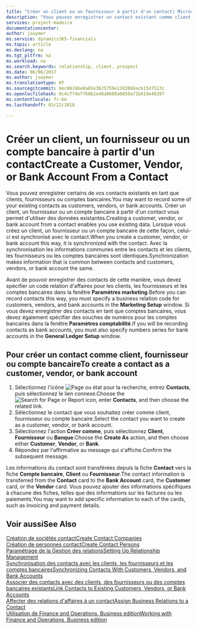 ```yaml
---
title: "Créer un client ou un fournisseur à partir d'un contact| Microsoft Docs"
description: "Vous pouvez enregistrer un contact existant comme client, fournisseur, ou compte bancaire à l'aide des données existantes et spécifier une relation d'affaires."
services: project-madeira
documentationcenter: 
author: jswymer
ms.service: dynamics365-financials
ms.topic: article
ms.devlang: na
ms.tgt_pltfrm: na
ms.workload: na
ms.search.keywords: relationship, client, prospect
ms.date: 06/06/2017
ms.author: jswymer
ms.translationtype: HT
ms.sourcegitcommit: bec0619be0a65e3625759e13d2866ac615d7513c
ms.openlocfilehash: 0c4cf74ef7b0b2e48a8608a0859a71b919e46397
ms.contentlocale: fr-be
ms.lasthandoff: 03/22/2018

---
```

# <a name="create-a-customer-vendor-or-bank-account-from-a-contact"></a><span data-ttu-id="18a27-103">Créer un client, un fournisseur ou un compte bancaire à partir d'un contact</span><span class="sxs-lookup"><span data-stu-id="18a27-103">Create a Customer, Vendor, or Bank Account From a Contact</span></span>
<span data-ttu-id="18a27-104">Vous pouvez enregistrer certains de vos contacts existants en tant que clients, fournisseurs ou comptes bancaires.</span><span class="sxs-lookup"><span data-stu-id="18a27-104">You may want to record some of your existing contacts as customers, vendors, or bank accounts.</span></span> <span data-ttu-id="18a27-105">Créer un client, un fournisseur ou un compte bancaire à partir d'un contact vous permet d'utiliser des données existantes.</span><span class="sxs-lookup"><span data-stu-id="18a27-105">Creating a customer, vendor, or bank account from a contact enables you use existing data.</span></span> <span data-ttu-id="18a27-106">Lorsque vous créez un client, un fournisseur ou un compte bancaire de cette façon, celui-ci est synchronisé avec le contact.</span><span class="sxs-lookup"><span data-stu-id="18a27-106">When you create a customer, vendor, or bank account this way, it is synchronized with the contact.</span></span> <span data-ttu-id="18a27-107">Avec la synchronisation les informations communes entre les contacts et les clients, les fournisseurs ou les comptes bancaires sont identiques.</span><span class="sxs-lookup"><span data-stu-id="18a27-107">Synchronization makes information that is common between contacts and customers, vendors, or bank account the same.</span></span>

<span data-ttu-id="18a27-108">Avant de pouvoir enregistrer des contacts de cette manière, vous devez spécifier un code relation d'affaires pour les clients, les fournisseurs et les comptes bancaires dans la fenêtre **Paramètres marketing**.</span><span class="sxs-lookup"><span data-stu-id="18a27-108">Before you can record contacts this way, you must specify a business relation code for customers, vendors, and bank accounts in the **Marketing Setup** window.</span></span> <span data-ttu-id="18a27-109">Si vous devez enregistrer des contacts en tant que comptes bancaires, vous devez également spécifier des souches de numéros pour les comptes bancaires dans la fenêtre **Paramètres comptabilité**.</span><span class="sxs-lookup"><span data-stu-id="18a27-109">If you will be recording contacts as bank accounts, you must also specify numbers series for bank accounts in the **General Ledger Setup** window.</span></span>

## <a name="to-create-a-contact-as-a-customer-vendor-or-bank-account"></a><span data-ttu-id="18a27-110">Pour créer un contact comme client, fournisseur ou compte bancaire</span><span class="sxs-lookup"><span data-stu-id="18a27-110">To create a contact as a customer, vendor, or bank account</span></span>
1. <span data-ttu-id="18a27-111">Sélectionnez l'icône ![Page ou état pour la recherche](media/ui-search/search_small.png "Page ou état pour la recherche"), entrez **Contacts**, puis sélectionnez le lien connexe.</span><span class="sxs-lookup"><span data-stu-id="18a27-111">Choose the ![Search for Page or Report](media/ui-search/search_small.png "Search for Page or Report icon") icon, enter **Contacts**, and then choose the related link.</span></span>
2. <span data-ttu-id="18a27-112">Sélectionnez le contact que vous souhaitez créer comme client, fournisseur ou compte bancaire.</span><span class="sxs-lookup"><span data-stu-id="18a27-112">Select the contact you want to create as a customer, vendor, or bank account.</span></span>
3. <span data-ttu-id="18a27-113">Sélectionnez l'action **Créer comme**, puis sélectionnez **Client**, **Fournisseur** ou **Banque**.</span><span class="sxs-lookup"><span data-stu-id="18a27-113">Choose the **Create As** action, and then choose either **Customer**, **Vendor**, or **Bank**.</span></span>
4. <span data-ttu-id="18a27-114">Répondez par l'affirmative au message qui s'affiche.</span><span class="sxs-lookup"><span data-stu-id="18a27-114">Confirm the subsequent message.</span></span>

<span data-ttu-id="18a27-115">Les informations du contact sont transférées depuis la fiche **Contact** vers la fiche **Compte bancaire**, **Client** ou **Fournisseur**.</span><span class="sxs-lookup"><span data-stu-id="18a27-115">The contact information is transferred from the **Contact** card to the **Bank Account** card, the **Customer** card, or the **Vendor** card.</span></span> <span data-ttu-id="18a27-116">Vous pouvez ajouter des informations spécifiques à chacune des fiches, telles que des informations sur les factures ou les paiements.</span><span class="sxs-lookup"><span data-stu-id="18a27-116">You may want to add specific information to each of the cards, such as invoicing and payment details.</span></span>

## <a name="see-also"></a><span data-ttu-id="18a27-117">Voir aussi</span><span class="sxs-lookup"><span data-stu-id="18a27-117">See Also</span></span>
[<span data-ttu-id="18a27-118">Création de sociétés contact</span><span class="sxs-lookup"><span data-stu-id="18a27-118">Create Contact Companies</span></span>](marketing-create-contact-companies.md)  
[<span data-ttu-id="18a27-119">Création de personnes contact</span><span class="sxs-lookup"><span data-stu-id="18a27-119">Create Contact Persons</span></span>](marketing-create-contact-persons.md)  
[<span data-ttu-id="18a27-120">Paramétrage de la Gestion des relations</span><span class="sxs-lookup"><span data-stu-id="18a27-120">Setting Up Relationship Management</span></span>](marketing-setup-marketing.md)  
[<span data-ttu-id="18a27-121">Synchronisation des contacts avec les clients, les fournisseurs et les comptes bancaires</span><span class="sxs-lookup"><span data-stu-id="18a27-121">Synchronizing Contacts With Customers, Vendors, and Bank Accounts</span></span>](marketing-synchronize-contacts-customers-vendors-bank-accounts.md)  
[<span data-ttu-id="18a27-122">Associer des contacts avec des clients, des fournisseurs ou des comptes bancaires existants</span><span class="sxs-lookup"><span data-stu-id="18a27-122">Link Contacts to Existing Customers, Vendors, or Bank Accounts</span></span>](marketing-how-link-contact.md)  
[<span data-ttu-id="18a27-123">Affecter des relations d'affaires à un contact</span><span class="sxs-lookup"><span data-stu-id="18a27-123">Assign Business Relations to a Contact</span></span>](marketing-business-relations.md#AssignBusRelContact)  
[<span data-ttu-id="18a27-124">Utilisation de Finance and Operations, Business edition</span><span class="sxs-lookup"><span data-stu-id="18a27-124">Working with Finance and Operations, Business edition</span></span>](ui-work-product.md)

